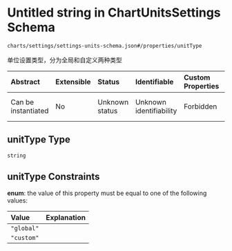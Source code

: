 # Untitled string in ChartUnitsSettings Schema

```txt
charts/settings/settings-units-schema.json#/properties/unitType
```

单位设置类型，分为全局和自定义两种类型

| Abstract            | Extensible | Status         | Identifiable            | Custom Properties | Additional Properties | Access Restrictions | Defined In                                                                                               |
| :------------------ | :--------- | :------------- | :---------------------- | :---------------- | :-------------------- | :------------------ | :------------------------------------------------------------------------------------------------------- |
| Can be instantiated | No         | Unknown status | Unknown identifiability | Forbidden         | Allowed               | none                | [settings-units-schema.json\*](../out/charts/settings/settings-units-schema.json "open original schema") |

## unitType Type

`string`

## unitType Constraints

**enum**: the value of this property must be equal to one of the following values:

| Value      | Explanation |
| :--------- | :---------- |
| `"global"` |             |
| `"custom"` |             |
